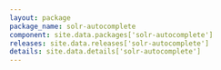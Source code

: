 ```yaml
---
layout: package
package_name: solr-autocomplete
component: site.data.packages['solr-autocomplete']
releases: site.data.releases['solr-autocomplete']
details: site.data.details['solr-autocomplete']
---
```

